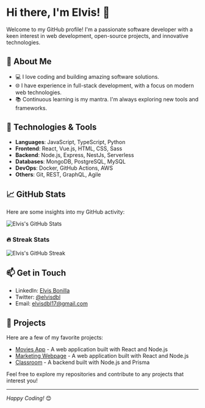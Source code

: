 # Hi there, I'm Elvis! 👋

Welcome to my GitHub profile! I'm a passionate software developer with a keen interest in web development, open-source projects, and innovative technologies.

## 🚀 About Me
- 💻 I love coding and building amazing software solutions.
- 🌐 I have experience in full-stack development, with a focus on modern web technologies.
- 📚 Continuous learning is my mantra. I'm always exploring new tools and frameworks.

## 🔧 Technologies & Tools
- **Languages**: JavaScript, TypeScript, Python
- **Frontend**: React, Vue.js, HTML, CSS, Sass
- **Backend**: Node.js, Express, NestJs, Serverless
- **Databases**: MongoDB, PostgreSQL, MySQL
- **DevOps**: Docker, GitHub Actions, AWS
- **Others**: Git, REST, GraphQL, Agile

## 📈 GitHub Stats
Here are some insights into my GitHub activity:

![Elvis's GitHub Stats](https://github-readme-stats.vercel.app/api?username=elvisdbl&show_icons=true&theme=radical&hide=contribs&count_private=true&include_all_commits=true)

<!-- ### 🏆 GitHub Trophies
![Elvis's GitHub Trophies](https://github-profile-trophy.vercel.app/?username=elvisdbl&theme=radical) -->

### 🔥 Streak Stats
![Elvis's GitHub Streak](https://github-readme-streak-stats.herokuapp.com/?user=elvisdbl&theme=radical)

## 📫 Get in Touch
- LinkedIn: [Elvis Bonilla](https://www.linkedin.com/in/elvisdbl/)
- Twitter: [@elvisdbl](https://twitter.com/elvisdbl)
- Email: [elvisdbl17@gmail.com](mailto:elvisdbl17@gmail.com)

## 🌟 Projects
Here are a few of my favorite projects:

- [Movies App](https://github.com/elvisdbl/movies-app) - A web application built with React and Node.js
- [Marketing Webpage](https://github.com/elvisdbl/marketing-business) - A web application built with React and Node.js
- [Classroom](https://github.com/elvisdbl/classroom-backend) - A backend built with Node.js and Prisma

Feel free to explore my repositories and contribute to any projects that interest you!

---

*Happy Coding!* 😊